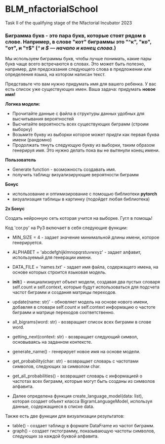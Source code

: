 # BLM_nfactorialSchool
Task II of the qualifying stage of the Nfactorial Incubator 2023

### **Биграмма** букв - это пара букв, которые стоят рядом в слове. Например, в слове "кот" биграммы это "^к", "ко", "от", и "т$" (*^ и $ — начало и конец слова.*)

Мы используем биграммы букв, чтобы лучше понимать, какие пары букв чаще всего встречаются в словах. Это может быть полезно, например, для предсказания следующего слова в предложении или определения языка, на котором написан текст. 

Представьте что вам нужно придумать имя для вашего ребенка. У вас есть список уже существующих имен. Ваша задача: придумать **новое имя!**

**Логика модели:**

- Прочитайте данные с файла в структуры данных удобных для высчитывания вероятностей
- Высчитайте вероятность всех существующих биграмм (строим выборку)
- Возьмите букву из выборки которое может придти как первая буква имени (рандомно)
- Продолжать тянуть следующую букву из выборки, таким образом генерируя имя. Это нужно делать пока вы не вытянули конец имени.

**Пользователь**

- Generate function - возможность создавать имя.
- получить таблицу визуализирующие вероятности биграмм

**Бонус**

- использование и оптимизирование с помощью библиотеки **pytorch**
- визуализация таблицы в картинку (подойдет любая библиотека)

**2x Бонус**

Создать нейронную сеть которая учится на выборке. Гугл в помощь!


Код 'сor.py' на Py3 включает в себя следующие функции:

*   MIN_SIZE = 4 - задает значение минимальной длины имени, которое генерируется.
*   ALPHABET = 'abcdefghijklmnopqrstuvwxyz' - задает алфавит, используемый для генерации имени.
*   DATA_FILE = 'names.txt' - задает имя файла, содержащего имена, на основе которых строится языковая модель.


*   __init__() - инициализирует объект модели, создавая два пустых словаря self.count и self.context, которые будут использоваться для подсчета частот биграмм и создания матрицы переходов.
*   update(name: str)' - обновляет модель на основе нового имени, добавляя в словари self.count и self.context информацию о частоте биграмм и матрице переходов соответственно.
*   all_bigrams(word: str) - возвращает список всех биграмм в слове word.
*   getting_next(context: str) - возвращает следующий символ, основываясь на заданном контексте.
*   generate_name() - генерирует новое имя на основе модели.
*   get_probability(char: str) - возвращает словарь с частотами символов, следующих за символом char.
*   get_all_probabilities() - возвращает словарь с информацией о частотах всех биграмм, которые могут быть созданы из символов алфавита.



*   Далее определена функция create_language_model(data: list), которая создает объект класса BigramLanguageModel, используя данные, содержащиеся в списке data.

Также есть две функции для визуализации результатов:

*   table() - создает таблицу в формате DataFrame из частот биграмм.
*   graph() - создает гистограмму, показывающую частоты символов, следующих за каждой буквой алфавита.